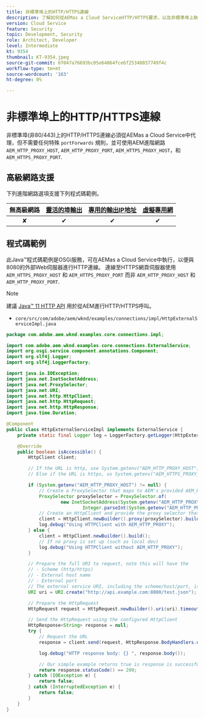 ```yaml
---
title: 非標準埠上的HTTP/HTTPS連線
description: 了解如何從AEMas a Cloud ServiceHTTP/HTTPS要求，以及非標準埠上執行的外部Web服務。
version: Cloud Service
feature: Security
topic: Development, Security
role: Architect, Developer
level: Intermediate
kt: 9354
thumbnail: KT-9354.jpeg
source-git-commit: 6f047a76693bc05e64064fce6f25348037749f4c
workflow-type: tm+mt
source-wordcount: '163'
ht-degree: 0%

---
```



# 非標準埠上的HTTP/HTTPS連線

非標準埠(非80/443)上的HTTP/HTTPS連線必須從AEMas a Cloud Service中代理，但不需要任何特殊 `portForwards` 規則，並可使用AEM進階網路 `AEM_HTTP_PROXY_HOST`, `AEM_HTTP_PROXY_PORT`, `AEM_HTTPS_PROXY_HOST`，和 `AEM_HTTPS_PROXY_PORT`.

## 高級網路支援

下列進階網路選項支援下列程式碼範例。

| 無高級網路 | [靈活的埠輸出](../flexible-port-egress.md) | [專用的輸出IP地址](../dedicated-egress-ip-address.md) | [虛擬專用網](../vpn.md) |
|:-----:|:-----:|:------:|:---------:|
| ✘ | ✔ | ✔ | ✔ |

## 程式碼範例

此Java™程式碼範例是OSGi服務，可在AEMas a Cloud Service中執行，以便與8080的外部Web伺服器進行HTTP連線。 連線至HTTPS網頁伺服器使用 `AEM_HTTPS_PROXY_HOST` 和 `AEM_HTTPS_PROXY_PORT` 而非  `AEM_HTTP_PROXY_HOST` 和 `AEM_HTTP_PROXY_PORT`.

>[!NOTE]
> 建議 [Java™ 11 HTTP API](https://docs.oracle.com/en/java/javase/11/docs/api/java.net.http/java/net/http/package-summary.html) 用於從AEM進行HTTP/HTTPS呼叫。

+ `core/src/com/adobe/aem/wknd/examples/connections/impl/HttpExternalServiceImpl.java`

```java
package com.adobe.aem.wknd.examples.core.connections.impl;

import com.adobe.aem.wknd.examples.core.connections.ExternalService;
import org.osgi.service.component.annotations.Component;
import org.slf4j.Logger;
import org.slf4j.LoggerFactory;

import java.io.IOException;
import java.net.InetSocketAddress;
import java.net.ProxySelector;
import java.net.URI;
import java.net.http.HttpClient;
import java.net.http.HttpRequest;
import java.net.http.HttpResponse;
import java.time.Duration;

@Component
public class HttpExternalServiceImpl implements ExternalService {
    private static final Logger log = LoggerFactory.getLogger(HttpExternalServiceImpl.class);

    @Override
    public boolean isAccessible() {
        HttpClient client;

        // If the URL is http, use System.getenv("AEM_HTTP_PROXY_HOST") and System.getenv("AEM_HTTP_PROXY_PORT")
        // Else if the URL is https, us System.getenv("AEM_HTTPS_PROXY_HOST") and System.getenv("AEM_HTTPS_PROXY_PORT")

        if (System.getenv("AEM_HTTP_PROXY_HOST") != null) {
            // Create a ProxySelector that maps to AEM's provided AEM_HTTP_PROXY_HOST and AEM_HTTP_PROXY_PORT
            ProxySelector proxySelector = ProxySelector.of(
                    new InetSocketAddress(System.getenv("AEM_HTTP_PROXY_HOST"),
                            Integer.parseInt(System.getenv("AEM_HTTP_PROXY_PORT"))));
            // Create an HttpClient and provide the proxy selector that will use AEM's native HTTP proxy configuration
            client = HttpClient.newBuilder().proxy(proxySelector).build();
            log.debug("Using HTTPClient with AEM_HTTP_PROXY");
        } else {
            client = HttpClient.newBuilder().build();
            // If no proxy is set up (such as local dev)
            log.debug("Using HTTPClient without AEM_HTTP_PROXY");
        }

        // Prepare the full URI to request, note this will have the
        // - Scheme (http/https)
        // - External host name
        // - External port
        // The external service URI, including the scheme/host/port, is defined in code, rather than in Cloud Manager portForwards rules.
        URI uri = URI.create("http://api.example.com:8080/test.json");

        // Prepare the HttpRequest
        HttpRequest request = HttpRequest.newBuilder().uri(uri).timeout(Duration.ofSeconds(2)).build();

        // Send the HttpRequest using the configured HttpClient
        HttpResponse<String> response = null;
        try {
            // Request the URL
            response = client.send(request, HttpResponse.BodyHandlers.ofString());

            log.debug("HTTP response body: {} ", response.body());

            // Our simple example returns true is response is successful! (200 status code)
            return response.statusCode() == 200;
        } catch (IOException e) {
            return false;
        } catch (InterruptedException e) {
            return false;
        }
    }
}
```

